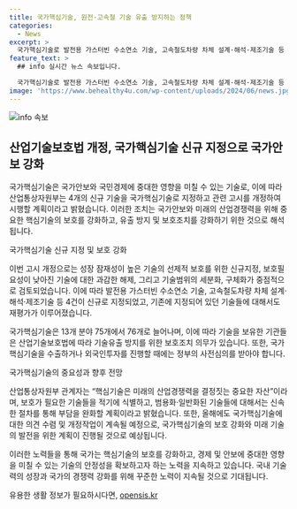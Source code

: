 ```yaml
---
title: 국가핵심기술, 원전·고속철 기술 유출 방지하는 정책
categories:
  - News
excerpt: >
  국가핵심기술로 발전용 가스터빈 수소연소 기술, 고속철도차량 차체 설계·해석·제조기술 등 4개를 신규 지정했다. 이는 국가안전과 경제에 악영향을 미칠 수 있는 기술의 해외 유출을 막기 위한 조치로, 관련 고시는 5일 개정되고 시행된다. 이로써 국가핵심기술은 13개 분야 76개로 늘어나며, 관련 기술의 보호와 유출 방지를 위한 노력이 강화될 것으로 예상된다. 기술유출 방지를 위한 보호조치가 강화되며, 국가핵심기술 수출과 외국인투자는 정부의 사전심의를 받아야 한다. (출처: 정책브리핑)
feature_text: >
  ## info 실시간 뉴스 속보입니다.

  국가핵심기술로 발전용 가스터빈 수소연소 기술, 고속철도차량 차체 설계·해석·제조기술 등 4개를 신규 지정했다. 이는 국가안전과 경제에 악영향을 미칠 수 있는 기술의 해외 유출을 막기 위한 조치로, 관련 고시는 5일 개정되고 시행된다. 이로써 국가핵심기술은 13개 분야 76개로 늘어나며, 관련 기술의 보호와 유출 방지를 위한 노력이 강화될 것으로 예상된다. 기술유출 방지를 위한 보호조치가 강화되며, 국가핵심기술 수출과 외국인투자는 정부의 사전심의를 받아야 한다. (출처: 정책브리핑)
image: 'https://www.behealthy4u.com/wp-content/uploads/2024/06/news.jpg'
---
```


<p><img src="https://www.behealthy4u.com/wp-content/uploads/2024/06/news.jpg" alt="info 속보" /></p>

<h2 data-ke-size="size26">산업기술보호법 개정, 국가핵심기술 신규 지정으로 국가안보 강화</h2>

<p>국가핵심기술은 국가안보와 국민경제에 중대한 영향을 미칠 수 있는 기술로, 이에 따라 산업통상자원부는 4개의 신규 기술을 국가핵심기술로 지정하고 관련 고시를 개정하여 시행할 계획이라고 밝혔습니다. 이러한 조치는 국가안보와 미래의 산업경쟁력을 위해 중요한 핵심기술의 보호를 강화하고, 유출 방지 및 보호조치를 강화하기 위한 것으로 해석됩니다.</p>

<p data-ke-size="size16">국가핵심기술 신규 지정 및 보호 강화</p>

<p>이번 고시 개정으로는 성장 잠재성이 높은 기술의 선제적 보호를 위한 신규지정, 보호필요성이 낮아진 기술에 대한 과감한 해제, 그리고 기술범위의 세분화, 구체화가 중점적으로 검토되었습니다. 이에 따라 발전용 가스터빈 수소연소 기술, 고속철도차량 차체 설계·해석·제조기술 등 4건이 신규로 지정되었고, 기존에 지정되어 있던 기술들에 대해서도 재평가가 이루어졌습니다. </p>

<p>국가핵심기술은 13개 분야 75개에서 76개로 늘어나며, 이에 따라 기술을 보유한 기관들은 산업기술보호법에 따라 기술유출 방지를 위한 보호조치 의무가 있습니다. 또한, 국가핵심기술을 수출하거나 외국인투자를 진행할 때에는 정부의 사전심의를 받아야 합니다.</p>

<p data-ke-size="size16">국가핵심기술의 중요성과 향후 전망</p>

<p>산업통상자원부 관계자는 “핵심기술은 미래의 산업경쟁력을 결정짓는 중요한 자산”이라며, 보호가 필요한 기술들을 적기에 식별하고, 범용화·일반화된 기술들에 대해서는 신속한 절차를 통해 부담을 완화할 계획이라고 밝혔습니다. 또한, 올해에도 국가핵심기술에 대한 의견 수렴 및 개정작업이 계속될 예정으로, 국가핵심기술의 보호 강화와 미래 기술의 발전을 위한 계획이 진행될 것으로 예상됩니다.</p>

<p>이러한 노력들을 통해 국가는 핵심기술의 보호를 강화하고, 경제 및 안보에 중대한 영향을 미칠 수 있는 기술의 안정성을 확보하고자 하는 노력을 지속하고 있습니다. 국내 기술력의 성장과 국가의 경쟁력 강화를 위해 꾸준한 노력이 지속될 것으로 기대됩니다.</p>
유용한 생활 정보가 필요하시다면, <a href="https://opensis.kr" rel="dofollow">opensis.kr</a>


